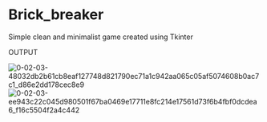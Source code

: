 # Brick_breaker
Simple clean and minimalist game created using Tkinter

OUTPUT


![0-02-03-48032db2b61cb8eaf127748d821790ec71a1c942aa065c05af5074608b0ac7c1_d86e2dd178cec8e9](https://user-images.githubusercontent.com/59206572/206908091-18ad902f-19c1-4cd0-a8a0-aef72f8c2c19.jpg)
![0-02-03-ee943c22c045d980501f67ba0469e17711e8fc214e17561d73f6b4fbf0dcdea6_f16c5504f2a4c442](https://user-images.githubusercontent.com/59206572/206908114-68ace404-2166-4d1b-84b9-b4389203a5de.jpg)

